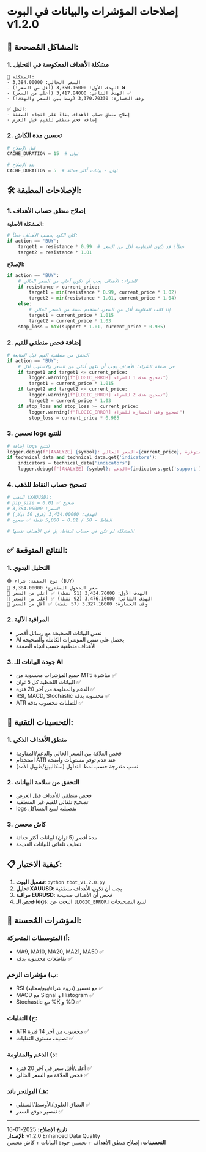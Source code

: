 # إصلاحات المؤشرات والبيانات في البوت v1.2.0

## 🎯 المشاكل المُصححة:

### 1. **مشكلة الأهداف المعكوسة في التحليل**
```
🔴 المشكلة:
- السعر الحالي: 3,384.00000
- الهدف الأول: 3,350.16000 (أقل من السعر!) ❌
- الهدف الثاني: 3,417.84000 (أعلى من السعر) ✅
- وقف الخسارة: 3,370.70330 (وسط بين السعر والهدف!)

✅ الحل:
- إصلاح منطق حساب الأهداف بناءً على اتجاه الصفقة
- إضافة فحص منطقي للقيم قبل العرض
```

### 2. **تحسين مدة الكاش**
```python
# قبل الإصلاح
CACHE_DURATION = 15  # ثوان

# بعد الإصلاح  
CACHE_DURATION = 5  # ثوان - بيانات أكثر حداثة
```

## 🛠️ الإصلاحات المطبقة:

### 1. **إصلاح منطق حساب الأهداف**

**المشكلة الأصلية:**
```python
# كان الكود يحسب الأهداف خطأ:
if action == 'BUY':
    target1 = resistance * 0.99  # خطأ! قد تكون المقاومة أقل من السعر
    target2 = resistance * 1.01
```

**الإصلاح:**
```python
if action == 'BUY':
    # للشراء: الأهداف يجب أن تكون أعلى من السعر الحالي
    if resistance > current_price:
        target1 = min(resistance * 0.99, current_price * 1.02)
        target2 = min(resistance * 1.01, current_price * 1.04)
    else:
        # إذا كانت المقاومة أقل من السعر، استخدم نسبة من السعر الحالي
        target1 = current_price * 1.015
        target2 = current_price * 1.03
    stop_loss = max(support * 1.01, current_price * 0.985)
```

### 2. **إضافة فحص منطقي للقيم**
```python
# التحقق من منطقية القيم قبل المتابعة
if action == 'BUY':
    # في صفقة الشراء: الأهداف يجب أن تكون أعلى من السعر والاستوب أقل
    if target1 and target1 <= current_price:
        logger.warning(f"[LOGIC_ERROR] تصحيح هدف 1 للشراء")
        target1 = current_price * 1.015
    if target2 and target2 <= current_price:
        logger.warning(f"[LOGIC_ERROR] تصحيح هدف 2 للشراء")
        target2 = current_price * 1.03
    if stop_loss and stop_loss >= current_price:
        logger.warning(f"[LOGIC_ERROR] تصحيح وقف الخسارة للشراء")
        stop_loss = current_price * 0.985
```

### 3. **تحسين logs للتتبع**
```python
# إضافة logs للتتبع
logger.debug(f"[ANALYZE] {symbol}: السعر الحالي={current_price}, البيانات الفنية متوفرة={bool(technical_data)}")
if technical_data and technical_data.get('indicators'):
    indicators = technical_data['indicators']
    logger.debug(f"[ANALYZE] {symbol}: الدعم={indicators.get('support'):.5f}, المقاومة={indicators.get('resistance'):.5f}, ATR={indicators.get('atr'):.5f}")
```

### 4. **تصحيح حساب النقاط للذهب**
```python
# الذهب (XAUUSD):
# pip_size = 0.01 ✅ صحيح
# السعر: 3,384.00000
# الهدف: 3,434.00000 (فرق 50 دولار)
# النقاط = 50 / 0.01 = 5,000 نقطة ✅ صحيح

# المشكلة لم تكن في حساب النقاط، بل في الأهداف نفسها!
```

## ✅ النتائج المتوقعة:

### 1. **التحليل اليدوي**
```
🟢 نوع الصفقة: شراء (BUY)
📍 سعر الدخول المقترح: 3,384.00000
🎯 الهدف الأول: 3,434.76000 (51 نقطة) ✅ أعلى من السعر
🎯 الهدف الثاني: 3,476.16000 (92 نقطة) ✅ أعلى من السعر  
🛑 وقف الخسارة: 3,327.16000 (57 نقطة) ✅ أقل من السعر
```

### 2. **المراقبة الآلية**
- نفس البيانات الصحيحة مع رسائل أقصر
- AI يحصل على نفس المؤشرات الكاملة والصحيحة
- الأهداف منطقية حسب اتجاه الصفقة

### 3. **جودة البيانات للـ AI**
- جميع المؤشرات محسوبة من MT5 مباشرة ✅
- البيانات اللحظية كل 5 ثوان ✅
- الدعم والمقاومة من آخر 20 فترة ✅
- RSI, MACD, Stochastic محسوبة بدقة ✅
- ATR للتقلبات محسوب بدقة ✅

## 🔧 التحسينات التقنية:

### 1. **منطق الأهداف الذكي**
- فحص العلاقة بين السعر الحالي والدعم/المقاومة
- استخدام ATR عند عدم توفر مستويات واضحة
- نسب متدرجة حسب نمط التداول (سكالبينغ/طويل الأمد)

### 2. **التحقق من سلامة البيانات**
- فحص منطقي للأهداف قبل العرض
- تصحيح تلقائي للقيم غير المنطقية  
- logs تفصيلية لتتبع المشاكل

### 3. **كاش محسن**
- مدة أقصر (5 ثوان) لبيانات أكثر حداثة
- تنظيف تلقائي للبيانات القديمة

## 📋 كيفية الاختبار:

1. **تشغيل البوت**: `python tbot_v1.2.0.py`
2. **تحليل XAUUSD**: يجب أن تكون الأهداف منطقية
3. **مراقبة EURUSD**: فحص أن الأهداف صحيحة
4. **فحص الـ logs**: البحث عن `[LOGIC_ERROR]` لتتبع التصحيحات

## 🎯 المؤشرات المُحسنة:

### أ) المتوسطات المتحركة:
- MA9, MA10, MA20, MA21, MA50 ✅
- تقاطعات محسوبة بدقة ✅

### ب) مؤشرات الزخم:
- RSI مع تفسير (ذروة شراء/بيع/محايد) ✅
- MACD مع Signal و Histogram ✅  
- Stochastic مع %K و %D ✅

### ج) التقلبات:
- ATR محسوب من آخر 14 فترة ✅
- تصنيف مستوى التقلبات ✅

### د) الدعم والمقاومة:
- أعلى/أقل سعر في آخر 20 فترة ✅
- فحص العلاقة مع السعر الحالي ✅

### هـ) البولنجر باند:
- النطاق العلوي/الأوسط/السفلي ✅
- تفسير موقع السعر ✅

---

**تاريخ الإصلاح:** 2025-01-16  
**الإصدار:** v1.2.0 Enhanced Data Quality  
**التحسينات:** إصلاح منطق الأهداف + تحسين جودة البيانات + كاش محسن